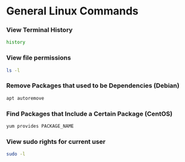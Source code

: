 # General Linux Commands

### View Terminal History
```bash
history
```

### View file permissions
```bash
ls -l
```

### Remove Packages that used to be Dependencies (Debian)
```bash
apt autoremove
```

### Find Packages that Include a Certain Package (CentOS)
```bash
yum provides PACKAGE_NAME
```

### View sudo rights for current user
```bash
sudo -l
```